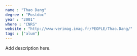 ```yaml
---
name : "Thao Dang"
degree : "Postdoc"
year : "2001"
where : "CNRS"
website : "http://www-verimag.imag.fr/PEOPLE/Thao.Dang/"
tags : ["alum"]
---
```

Add description here.
